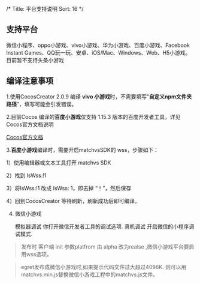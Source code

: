 /*
Title: 平台支持说明
Sort: 16
*/

## 支持平台

微信小程序、oppo小游戏、vivo小游戏、华为小游戏、百度小游戏、Facebook Instant Games、QQ玩一玩、安卓、iOS/Mac、Windows、Web、H5小游戏。
目前暂不支持头条小游戏

## 编译注意事项

1.使用CocosCreator 2.0.9 编译 **vivo 小游戏**时，不需要填写“**自定义npm文件夹路径**”，填写可能会引发错误。

2.目前Cocos 编译的**百度小游戏**仅支持 1.15.3 版本的百度开发者工具，详见Cocos官方文档说明

[Cocos官方文档](https://docs.cocos.com/creator/manual/zh/publish/publish-baidugame.html)

3.**百度小游戏**编译时，需要开启matchvsSDK的 wss，步骤如下：

1）使用编辑器或文本工具打开 matchvs SDK

2）找到  IsWss:!1

3）将IsWss:!1 改成 IsWss: 1，即去掉 “！”，然后保存

4）回到CocosCreator 等待刷新，刷新成功后即可编译。

4. 微信小游戏

    模拟器调试 你打开微信开发者工具的调试选项.
    真机调试  开启微信的小程序调试模式.
    
    
> 发布时 客户端 init 参数platfrom 由 alpha 改为realse ,微信小游戏平台要启用wss选项。

> egret发布成微信小游戏时,如果提示代码文件过大超过4096K. 则可以用matchvs.min.js替换微信小游戏工程中的matchvs.js文件。
